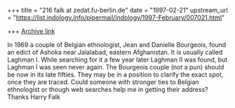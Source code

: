 +++
title = "216 falk at zedat.fu-berlin.de"
date = "1997-02-21"
upstream_url = "https://list.indology.info/pipermail/indology/1997-February/007021.html"

+++
[Archive link](https://list.indology.info/pipermail/indology/1997-February/007021.html)

In 1969 a couple of Belgian ethnologist, Jean and Danielle Bourgeois,
found an edict of Ashoka near Jalalabad, eastern Afghanistan. It
is usually called Laghman I. While searching for it a few year later
Laghman II was found, but Laghman I was seen never again. The
Bourgeois couple (not a pun) should be now in its late fifties. They
may be in a position to clarify the exact spot, once they are traced.
Could someone with stronger ties to Belgian ethnologist or though
web searches help me in getting their address?
Thanks
Harry Falk





